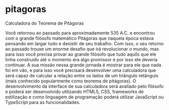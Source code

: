 # pitagoras
 Calculadora do Teorema de Pitágoras

Você retornou ao passado para aproximadamente 535 A.C. e encontrou com o grande
filósofo matemático Pitágoras que naquela época estava pensando em largar tudo e desistir de
seu trabalho. Com isso, o seu retorno ao passado trouxe um enorme desafio que irá
revolucionar o mundo, mas para isso você precisa provar ao grande filósofo que tudo aquilo
que ele tinha construído até o momento era algo promissor e por isso ele deveria continuar.
A sua missão nessa grande jornada é mostrar para ele que nada foi em vão, e para isso
você precisará desenvolver uma calculadora que será capaz de calcular a relação entre os
lados de um triângulo retângulo (mais conhecido popularmente como teorema de pitágoras).
O desenvolvimento da interface de sua calculadora será avaliado pelo filósofo e poderá ser
desenvolvido utilizando HTML5, CSS, frameworks de estilização e como linguagem de
programação poderá utilizar JavaScript ou TypeScript para as funcionalidades.
